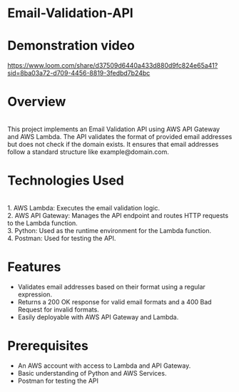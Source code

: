 # Email-Validation-API

# Demonstration video
https://www.loom.com/share/d37509d6440a433d880d9fc824e65a41?sid=8ba03a72-d709-4456-8819-3fedbd7b24bc

# Overview
<br>
This project implements an Email Validation API using AWS API Gateway and AWS Lambda. The API validates the format of provided email addresses but does not check if the domain exists. It ensures that email addresses follow a standard structure like example@domain.com.

# Technologies Used
<br>
1. AWS Lambda: Executes the email validation logic.
<br>
2. AWS API Gateway: Manages the API endpoint and routes HTTP requests to the Lambda function.
<br>
3. Python: Used as the runtime environment for the Lambda function.
<br>
4. Postman: Used for testing the API.

# Features
* Validates email addresses based on their format using a regular expression.
* Returns a 200 OK response for valid email formats and a 400 Bad Request for invalid formats.
* Easily deployable with AWS API Gateway and Lambda.

# Prerequisites
* An AWS account with access to Lambda and API Gateway.
* Basic understanding of Python and AWS Services.
* Postman for testing the API





















